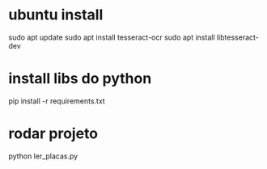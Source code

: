 # ubuntu install
sudo apt update
sudo apt install tesseract-ocr
sudo apt install libtesseract-dev

# install libs do python
pip install -r requirements.txt

# rodar projeto
python ler_placas.py
